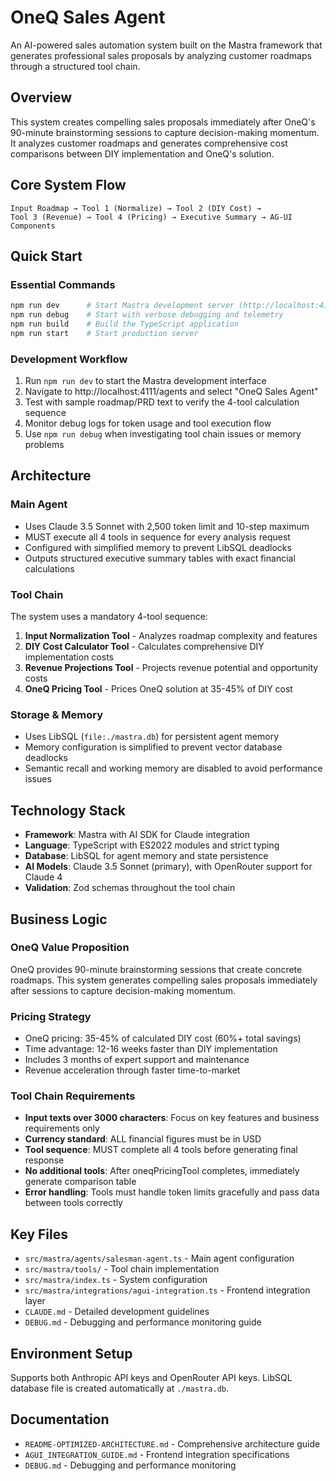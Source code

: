 # OneQ Sales Agent

An AI-powered sales automation system built on the Mastra framework that generates professional sales proposals by analyzing customer roadmaps through a structured tool chain.

## Overview

This system creates compelling sales proposals immediately after OneQ's 90-minute brainstorming sessions to capture decision-making momentum. It analyzes customer roadmaps and generates comprehensive cost comparisons between DIY implementation and OneQ's solution.

## Core System Flow

```
Input Roadmap → Tool 1 (Normalize) → Tool 2 (DIY Cost) → 
Tool 3 (Revenue) → Tool 4 (Pricing) → Executive Summary → AG-UI Components
```

## Quick Start

### Essential Commands
```bash
npm run dev      # Start Mastra development server (http://localhost:4111/agents)
npm run debug    # Start with verbose debugging and telemetry
npm run build    # Build the TypeScript application
npm run start    # Start production server
```

### Development Workflow
1. Run `npm run dev` to start the Mastra development interface
2. Navigate to http://localhost:4111/agents and select "OneQ Sales Agent"
3. Test with sample roadmap/PRD text to verify the 4-tool calculation sequence
4. Monitor debug logs for token usage and tool execution flow
5. Use `npm run debug` when investigating tool chain issues or memory problems

## Architecture

### Main Agent
- Uses Claude 3.5 Sonnet with 2,500 token limit and 10-step maximum
- MUST execute all 4 tools in sequence for every analysis request
- Configured with simplified memory to prevent LibSQL deadlocks
- Outputs structured executive summary tables with exact financial calculations

### Tool Chain
The system uses a mandatory 4-tool sequence:

1. **Input Normalization Tool** - Analyzes roadmap complexity and features
2. **DIY Cost Calculator Tool** - Calculates comprehensive DIY implementation costs
3. **Revenue Projections Tool** - Projects revenue potential and opportunity costs  
4. **OneQ Pricing Tool** - Prices OneQ solution at 35-45% of DIY cost

### Storage & Memory
- Uses LibSQL (`file:./mastra.db`) for persistent agent memory
- Memory configuration is simplified to prevent vector database deadlocks
- Semantic recall and working memory are disabled to avoid performance issues

## Technology Stack

- **Framework**: Mastra with AI SDK for Claude integration
- **Language**: TypeScript with ES2022 modules and strict typing
- **Database**: LibSQL for agent memory and state persistence
- **AI Models**: Claude 3.5 Sonnet (primary), with OpenRouter support for Claude 4
- **Validation**: Zod schemas throughout the tool chain

## Business Logic

### OneQ Value Proposition
OneQ provides 90-minute brainstorming sessions that create concrete roadmaps. This system generates compelling sales proposals immediately after sessions to capture decision-making momentum.

### Pricing Strategy
- OneQ pricing: 35-45% of calculated DIY cost (60%+ total savings)
- Time advantage: 12-16 weeks faster than DIY implementation
- Includes 3 months of expert support and maintenance
- Revenue acceleration through faster time-to-market

### Tool Chain Requirements
- **Input texts over 3000 characters**: Focus on key features and business requirements only
- **Currency standard**: ALL financial figures must be in USD
- **Tool sequence**: MUST complete all 4 tools before generating final response
- **No additional tools**: After oneqPricingTool completes, immediately generate comparison table
- **Error handling**: Tools must handle token limits gracefully and pass data between tools correctly

## Key Files

- `src/mastra/agents/salesman-agent.ts` - Main agent configuration
- `src/mastra/tools/` - Tool chain implementation
- `src/mastra/index.ts` - System configuration
- `src/mastra/integrations/agui-integration.ts` - Frontend integration layer
- `CLAUDE.md` - Detailed development guidelines
- `DEBUG.md` - Debugging and performance monitoring guide

## Environment Setup

Supports both Anthropic API keys and OpenRouter API keys. LibSQL database file is created automatically at `./mastra.db`.

## Documentation

- `README-OPTIMIZED-ARCHITECTURE.md` - Comprehensive architecture guide
- `AGUI_INTEGRATION_GUIDE.md` - Frontend integration specifications
- `DEBUG.md` - Debugging and performance monitoring